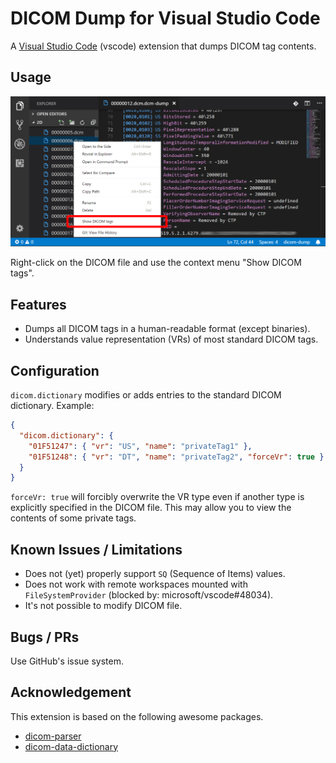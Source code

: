 # DICOM Dump for Visual Studio Code

A [Visual Studio Code][vsc] (vscode) extension that dumps DICOM tag contents.

[vsc]: https://code.visualstudio.com/

## Usage

![Screenshot](./doc/screenshot.png)

Right-click on the DICOM file and use the context menu "Show DICOM tags".

## Features

- Dumps all DICOM tags in a human-readable format (except binaries).
- Understands value representation (VRs) of most standard DICOM tags.

## Configuration

`dicom.dictionary` modifies or adds entries to
the standard DICOM dictionary. Example:

```json
{
  "dicom.dictionary": {
    "01F51247": { "vr": "US", "name": "privateTag1" },
    "01F51248": { "vr": "DT", "name": "privateTag2", "forceVr": true }
  }
}
```

`forceVr: true` will forcibly overwrite the VR type even if another type is
explicitly specified in the DICOM file. This may allow you to view
the contents of some private tags.

## Known Issues / Limitations

- Does not (yet) properly support `SQ` (Sequence of Items) values.
- Does not work with remote workspaces mounted with `FileSystemProvider` (blocked by: microsoft/vscode#48034).
- It's not possible to modify DICOM file.

## Bugs / PRs

Use GitHub's issue system.

## Acknowledgement

This extension is based on the following awesome packages.

- [dicom-parser][parser]
- [dicom-data-dictionary][dictionary]

[parser]: https://www.npmjs.com/package/dicom-parser
[dictionary]: https://www.npmjs.com/package/dicom-data-dictionary
